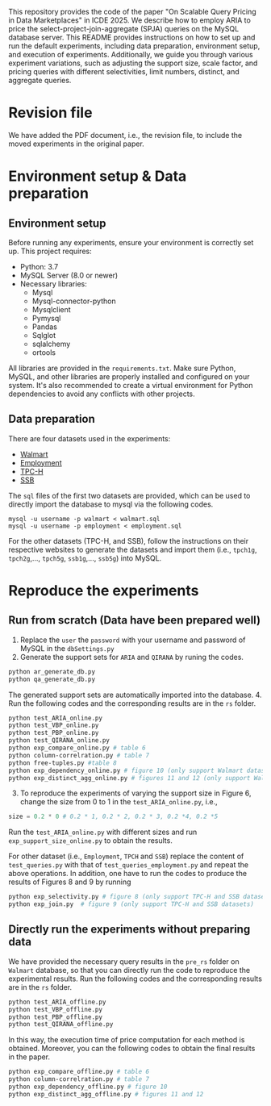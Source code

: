 This repository provides the code of the paper "On Scalable Query Pricing in Data Marketplaces" in ICDE 2025.
We describe how to employ ARIA to price the select-project-join-aggregate (SPJA) queries on the MySQL database server.
This README provides instructions on how to set up and run the default experiments, including data preparation, environment setup, and execution of experiments. Additionally, we guide you through various experiment variations, such as adjusting the support size, scale factor, and pricing queries with different selectivities, limit numbers, distinct, and aggregate queries.

# Revision file 
We have added the PDF document, i.e., the revision file, to include the moved experiments in the original paper.

# Environment setup  \&  Data preparation

## Environment setup

Before running any experiments, ensure your environment is correctly set up. This project requires:
- Python: 3.7
- MySQL Server (8.0 or newer)
- Necessary libraries:
  - Mysql
  - Mysql-connector-python
  - Mysqlclient
  - Pymysql
  - Pandas
  - Sqlglot
  - sqlalchemy
  - ortools 

All libraries are provided in the `requirements.txt`.
Make sure Python, MySQL, and other libraries are properly installed and configured on your system. It's also recommended to create a virtual environment for Python dependencies to avoid any conflicts with other projects.

## Data preparation

There are four datasets used in the experiments:
- [Walmart](https://aws.amazon.com/marketplace/pp/prodview-zaejml2253r7k)
- [Employment](https://aws.amazon.com/marketplace/pp/prodview-yp5x2esst5dji#offers)
- [TPC-H](https://www.tpc.org/tpc_documents_current_versions/current_specifications5.asp)
- [SSB](https://github.com/eyalroz/ssb-dbgen)

The `sql` files of the first two datasets are provided, which can be used to directly import the database to mysql via the following codes.
```
mysql -u username -p walmart < walmart.sql
mysql -u username -p employment < employment.sql
```
For the other datasets (TPC-H, and SSB), follow the instructions on their respective websites to generate the datasets and import them (i.e., `tpch1g`, `tpch2g`,..., `tpch5g`, `ssb1g`,..., `ssb5g`) into MySQL.


# Reproduce the experiments 


## Run from scratch (Data have been prepared well)
1. Replace the `user` the `password` with your username and password of MySQL in the `dbSettings.py`
2. Generate the support sets for `ARIA` and `QIRANA` by runing the codes.
```bash
python ar_generate_db.py
python qa_generate_db.py
```
The generated support sets are automatically imported into the database.
4. Run the following codes and the corresponding results are in the `rs` folder.
```bash
python test_ARIA_online.py
python test_VBP_online.py
python test_PBP_online.py
python test_QIRANA_online.py
python exp_compare_online.py # table 6
python column-correlration.py # table 7
python free-tuples.py #table 8
python exp_dependency_online.py # figure 10 (only support Walmart dataset)
python exp_distinct_agg_online.py # figures 11 and 12 (only support Walmart and Employment datasets)
```
3. To reproduce the experiments of varying the support size in Figure 6, change the size from 0 to 1 in the `test_ARIA_online.py`, i.e.,
```python
size = 0.2 * 0 # 0.2 * 1, 0.2 * 2, 0.2 * 3, 0.2 *4, 0.2 *5
```
Run the `test_ARIA_online.py` with different sizes and run `exp_support_size_online.py` to obtain the results.

For other dataset (i.e., `Employment`, `TPCH` and `SSB`) replace the content of  `test_queries.py` with that of `test_queries_employment.py` and repeat the above operations.
In addition, one have to run the codes to produce the results of Figures 8 and 9 by running
```bash
python exp_selectivity.py # figure 8 (only support TPC-H and SSB datasets)
python exp_join.py  # figure 9 (only support TPC-H and SSB datasets)
```


## Directly run the experiments without preparing data
We have provided the necessary query results in the `pre_rs` folder on `Walmart` database, so that you can directly run the code to reproduce the experimental results.
Run the following codes and the corresponding results are in the `rs` folder.
```bash
python test_ARIA_offline.py
python test_VBP_offline.py
python test_PBP_offline.py
python test_QIRANA_offline.py
```
In this way, the execution time of price computation for each method is obtained.
Moreover, you can the following codes to obtain the final results in the paper.
```bash
python exp_compare_offline.py # table 6
python column-correlration.py # table 7
python exp_dependency_offline.py # figure 10
python exp_distinct_agg_offline.py # figures 11 and 12
```
